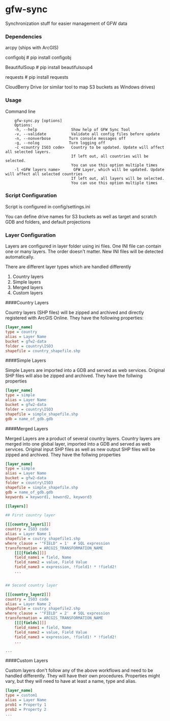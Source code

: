 gfw-sync
========

Synchronization stuff for easier management of GFW data

### Dependencies

arcpy (ships with ArcGIS)

configobj # pip install configobj

BeautifulSoup  # pip install beautifulsoup4

requests  # pip install requests

CloudBerry Drive (or similar tool to map S3 buckets as Windows drives)

### Usage

Command line
```shell
    gfw-sync.py [options]
    Options:
    -h, --help               Show help of GFW Sync Tool
    -v, --validate           Validate all config files before update
    -n, --nonverbose        Turn console messages off
    -g, --nolog             Turn logging off
    -c <country ISO3 code>   Country to be updated. Update will affect all selected layers.
                             If left out, all countries will be selected.
                             You can use this option multiple times
    -l <GFW layers name>      GFW Layer, which will be updated. Update will affect all selected countries
                             If left out, all layers will be selected.
                             You can use this option multiple times
```


### Script Configuration

Script is configured in config/settings.ini

You can define drive names for S3 buckets as well as target and scratch GDB and folders, and default projections


### Layer Configuration

Layers are configured in layer folder using ini files.
One INI file can contain one or many layers. The order doesn't matter.
New INI files will be detected automatically.

There are different layer types which are handled differently
1. Country layers
2. Simple layers
3. Merged layers
4. Custom layers



####Country Layers

Country layers (SHP files) will be zipped and archived and directly registered with ArcGIS Online.
They have the following properties:

```ini
[layer_name]
type = country
alias = Layer Name
bucket = gfw2-data
folder = country\ISO3
shapefile = country_shapefile.shp
```

####Simple Layers

Simple Layers are imported into a GDB and served as web services. Original SHP files will also be zipped and archived.
They have the follwing properties

```ini
[layer_name]
type = simple
alias = Layer Name
bucket = gfw2-data
folder = country\ISO3
shapefile = simple_shapefile.shp
gdb = name_of_gdb.gdb
```

####Merged Layers

Merged Layers are a product of several country layers. Country layers are merged into one global layer,
imported into a GDB and served as web services. Original input SHP files as well as new output SHP files will be zipped and archived.
They have the follwing properties

```ini
[layer_name]
type = simple
alias = Layer Name
bucket = gfw2-data
folder = country\ISO3
shapefile = simple_shapefile.shp
gdb = name_of_gdb.gdb
keywords = keyword1, keword2, keyword3

[[layers]]

## First country layer

[[[country_layer1]]]
country = ISO3 code
alias = Layer Name 1
shapefile = coutry_shapefile1.shp
where_clause = '"FIELD" = 1'  # SQL expression
transformation = ARCGIS_TRANSFORMATION_NAME
    [[[[fields]]]]
    field_name1 = field, Name
    field_name2 = value, Field Value
    field_name3 = expression, !field1! * !field2!
    ...


## Second country layer

[[[country_layer2]]]
country = ISO3 code
alias = Layer Name 2
shapefile = coutry_shapefile2.shp
where_clause = '"FIELD" = 2'  # SQL expression
transformation = ARCGIS_TRANSFORMATION_NAME
    [[[[fields]]]]
    field_name1 = field, Name
    field_name2 = value, Field Value
    field_name3 = expression, !field1! * !field2!
    ...

...

```


####Custom Layers

Custom layers don't follow any of the above workflows and need to be handled differently. They will have their own procedures.
Properties might vary, but they will need to have at least a name, type and alias.

```ini
[layer_name]
type = custom1
alias = Layer Name
prob1 = Property 1
prob2 = Property 2
...
```